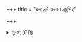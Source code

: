 +++
title = "०२ इमे राजान इषुभिर्"

+++
<details><summary>मूलम् (GR)</summary>

इमे राजान इषुभिर् घ्नन्तु शत्रून्  
इमे राजानः समित्यान्यान् वधेयुः ।  
इमे राजानः पृतनाः सहन्ताम्  
अहं ब्रह्मा वि मृधो हन्मि सर्वाः ॥
</details>